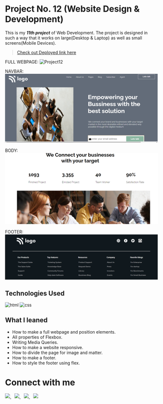 # Project No. 12 (Website Design & Development)

This is my _**11th project**_ of Web Development. The project is designed in such a way that it works on large(Desktop & Laptop) as well as small screens(Mobile Devices). 

>[Check out Deployed link here](https://project-12-by-noman.netlify.app/)

FULL WEBPAGE:
![Project12](sc/full.png "proj12 image")

NAVBAR:
![Project12](/sc/nav.PNG "proj12 image")

BODY:
![Project12](/sc/body1.PNG "pro12 image")

FOOTER:
![Project12](/sc/foot.PNG "pro12 image")


## Technologies Used

![html](https://www.vectorlogo.zone/logos/w3_html5/w3_html5-icon.svg "html logo")
![css](https://www.vectorlogo.zone/logos/w3_css/w3_css-icon.svg "css logo")


## What I leaned

- How to make a full webpage and position elements.
- All properties of Flexbox.
- Writing Media Queries.
- How to make a website responsive.
- How to divide the page for image and matter.
- How to make a footer.
- How to style the footer using flex.



# Connect with me

   <a href="https://www.linkedin.com/in/mughninoman97/" >
    <img width="30px" src="https://www.vectorlogo.zone/logos/linkedin/linkedin-icon.svg" />
  </a>&ensp;
  <a href="https://twitter.com/mughninoman97">
    <img width="30px" src="https://www.vectorlogo.zone/logos/twitter/twitter-official.svg" />
  </a>&ensp;
  <a href="https://www.instagram.com/mughninoman97/">
    <img width="30px" src="https://www.vectorlogo.zone/logos/instagram/instagram-icon.svg" />
  </a>&ensp;
  <a href="https://abdulmughninoman.hashnode.dev/">
  <img width="30px" src="https://cdn.hashnode.com/res/hashnode/image/upload/v1611902473383/CDyAuTy75.png?auto=compress" />
  </a>
